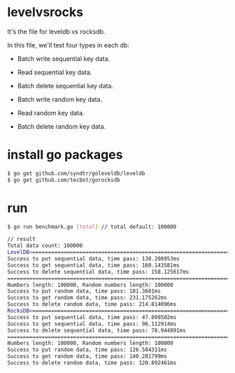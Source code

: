 # levelvsrocks
It's the file for leveldb vs rocksdb.

In this file, we'll test four types in each db:

* Batch write sequential key data.
* Read sequential key data.
* Batch delete sequential key data.

* Batch write random key data.
* Read random key data.
* Batch delete random key data.

# install go packages

```BASH
$ go get github.com/syndtr/goleveldb/leveldb
$ go get github.com/tecbot/gorocksdb
```

# run

```BASH
$ go run benchmark.go [total] // total default: 100000

// result
Total data count: 100000
LevelDB====================================================================================
Success to put sequential data, time pass: 138.208953ms
Success to get sequential data, time pass: 160.143581ms
Success to delete sequential data, time pass: 158.125617ms
====================================================================================
Numbers length: 100000, Random numbers length: 100000
Success to put random data, time pass: 181.3681ms
Success to get random data, time pass: 231.175262ms
Success to delete random data, time pass: 214.814096ms
RocksDB====================================================================================
Success to put sequential data, time pass: 47.899502ms
Success to get sequential data, time pass: 96.112914ms
Success to delete sequential data, time pass: 78.944891ms
====================================================================================
Numbers length: 100000, Random numbers length: 100000
Success to put random data, time pass: 126.584311ms
Success to get random data, time pass: 140.281799ms
Success to delete random data, time pass: 120.892461ms

```